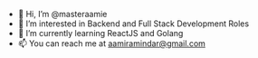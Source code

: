- 👋 Hi, I’m @masteraamie
- 👀 I’m interested in Backend and Full Stack Development Roles
- 🌱 I’m currently learning ReactJS and Golang
- 📫 You can reach me at aamiramindar@gmail.com

<!---
masteraamie/masteraamie is a ✨ special ✨ repository because its `README.md` (this file) appears on your GitHub profile.
You can click the Preview link to take a look at your changes.
--->
